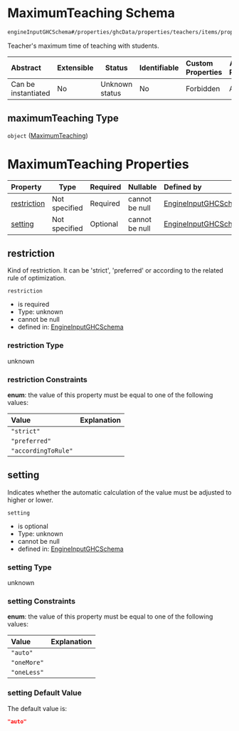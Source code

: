 # MaximumTeaching Schema

```txt
engineInputGHCSchema#/properties/ghcData/properties/teachers/items/properties/settings/items/properties/dailyOcupation/properties/maximumTeaching
```

Teacher's maximum time of teaching with students.


| Abstract            | Extensible | Status         | Identifiable | Custom Properties | Additional Properties | Access Restrictions | Defined In                                                         |
| :------------------ | ---------- | -------------- | ------------ | :---------------- | --------------------- | ------------------- | ------------------------------------------------------------------ |
| Can be instantiated | No         | Unknown status | No           | Forbidden         | Allowed               | none                | [ghc.schema.json\*](../out/ghc.schema.json "open original schema") |

## maximumTeaching Type

`object` ([MaximumTeaching](ghc-properties-ghcdata-properties-teachers-teacher-properties-settings-periodsetting-properties-dailyocupation-properties-maximumteaching.md))

# MaximumTeaching Properties

| Property                    | Type          | Required | Nullable       | Defined by                                                                                                                                                                                                                                                                                                                                                             |
| :-------------------------- | ------------- | -------- | -------------- | :--------------------------------------------------------------------------------------------------------------------------------------------------------------------------------------------------------------------------------------------------------------------------------------------------------------------------------------------------------------------- |
| [restriction](#restriction) | Not specified | Required | cannot be null | [EngineInputGHCSchema](ghc-properties-ghcdata-properties-teachers-teacher-properties-settings-periodsetting-properties-dailyocupation-properties-maximumteaching-properties-restriction.md "engineInputGHCSchema#/properties/ghcData/properties/teachers/items/properties/settings/items/properties/dailyOcupation/properties/maximumTeaching/properties/restriction") |
| [setting](#setting)         | Not specified | Optional | cannot be null | [EngineInputGHCSchema](ghc-properties-ghcdata-properties-teachers-teacher-properties-settings-periodsetting-properties-dailyocupation-properties-maximumteaching-properties-setting.md "engineInputGHCSchema#/properties/ghcData/properties/teachers/items/properties/settings/items/properties/dailyOcupation/properties/maximumTeaching/properties/setting")         |

## restriction

Kind of restriction. It can be 'strict', 'preferred' or according to the related rule of optimization.


`restriction`

-   is required
-   Type: unknown
-   cannot be null
-   defined in: [EngineInputGHCSchema](ghc-properties-ghcdata-properties-teachers-teacher-properties-settings-periodsetting-properties-dailyocupation-properties-maximumteaching-properties-restriction.md "engineInputGHCSchema#/properties/ghcData/properties/teachers/items/properties/settings/items/properties/dailyOcupation/properties/maximumTeaching/properties/restriction")

### restriction Type

unknown

### restriction Constraints

**enum**: the value of this property must be equal to one of the following values:

| Value               | Explanation |
| :------------------ | ----------- |
| `"strict"`          |             |
| `"preferred"`       |             |
| `"accordingToRule"` |             |

## setting

Indicates whether the automatic calculation of the value must be adjusted to higher or lower.


`setting`

-   is optional
-   Type: unknown
-   cannot be null
-   defined in: [EngineInputGHCSchema](ghc-properties-ghcdata-properties-teachers-teacher-properties-settings-periodsetting-properties-dailyocupation-properties-maximumteaching-properties-setting.md "engineInputGHCSchema#/properties/ghcData/properties/teachers/items/properties/settings/items/properties/dailyOcupation/properties/maximumTeaching/properties/setting")

### setting Type

unknown

### setting Constraints

**enum**: the value of this property must be equal to one of the following values:

| Value       | Explanation |
| :---------- | ----------- |
| `"auto"`    |             |
| `"oneMore"` |             |
| `"oneLess"` |             |

### setting Default Value

The default value is:

```json
"auto"
```
